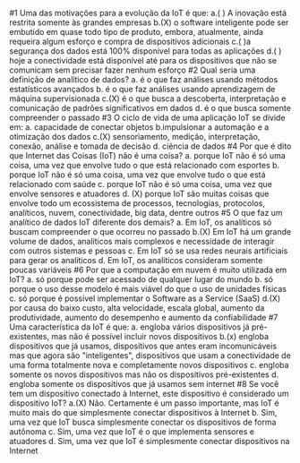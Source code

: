 #1
Uma das motivações para a evolução da IoT é que:
a.( ) A inovação está restrita somente às grandes empresas
b.(X) o software inteligente pode ser embutido em quase todo tipo de produto, embora, atualmente, ainda requeira algum esforço e compra de dispositivos adicionais
c.( )a segurança dos dados está 100% disponível para todas as aplicações
d.( ) hoje a conectividade está disponível até para os dispositivos que não se comunicam sem precisar fazer nenhum esforço
#2
Qual seria uma definição de analítico de dados?
a. é o que faz análises usando métodos estatísticos avançados
b. é o que faz análises usando aprendizagem de máquina supervisionada
c.(X) é o que busca a descoberta, interpretação e comunicação de padrões significativos em dados
d. é o que busca somente compreender o passado 
#3
O ciclo de vida de uma aplicação IoT se divide em:
a. capacidade de conectar objetos
b.impulsionar a automação e a otimização dos dados
c.(X) sensoriamento, medição, interpretação, conexão, análise e tomada de decisão
d. ciência de dados
#4
Por que é dito que Internet das Coisas (IoT) não é uma coisa?
a. porque IoT não é só uma coisa, uma vez que envolve tudo o que está relacionado com esportes
b. porque IoT não é só uma coisa, uma vez que envolve tudo o que está relacionado com saúde
c. porque IoT não é só uma coisa, uma vez que envolve sensores e atuadores
d. (X) porque IoT são muitas coisas que envolve todo um ecossistema de processos, tecnologias, protocolos, analíticos, nuvem, conectividade, big data, dentre outros
#5
O que faz um analítico de dados IoT diferente dos demais?
a. Em IoT, os analíticos só buscam compreender o que ocorreu no passado
b.(X) Em IoT há um grande volume de dados, analíticos mais complexos e necessidade de interagir com outros sistemas e pessoas
c. Em IoT só se usa redes neurais artificiais para gerar os analíticos
d. Em IoT, os analíticos consideram somente poucas variáveis
#6
Por que a computação em nuvem é muito utilizada em IoT?
a. só porque pode ser acessado de qualquer lugar do mundo
b. só porque o uso desse modelo é mais viável do que o uso de unidades físicas
c. só porque é possível implementar o Software as a Service (SaaS)
d.(X) por causa do baixo custo, alta velocidade, escala global, aumento da produtividade, aumento do desempenho e aumento da confiabilidade
#7
Uma característica da IoT é que:
a. engloba vários dispositivos já pré-existentes, mas não é possível incluir novos dispositivos
b.(x) engloba dispositivos que já usamos, dispositivos que antes eram incomunicáveis mas que agora são "inteligentes", dispositivos que usam a conectividade de uma forma totalmente nova e completamente novos dispositivos
c. engloba somente os novos dispositivos mas não os dispositivos pré-existentes
d. engloba somente os dispositivos que já usamos sem internet
#8
Se você tem um dispositivo conectado à Internet, este dispositivo é considerado um dispositivo IoT?
a.(X) Não. Certamente é um passo importante, mas IoT é muito mais do que simplesmente conectar dispositivos à Internet
b. Sim, uma vez que IoT busca simplesmente conectar os dispositivos de forma autônoma
c. Sim, uma vez que IoT é o que implementa sensores e atuadores
d. Sim, uma vez que IoT é simplesmente conectar dispositivos na Internet
